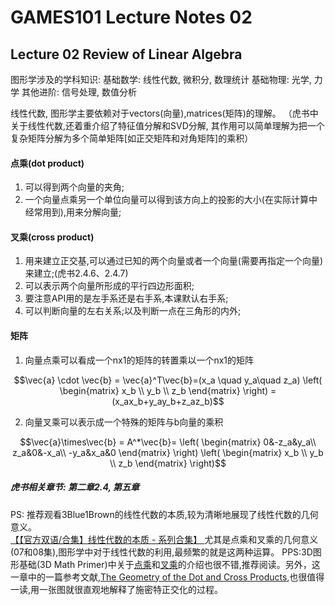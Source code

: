 # GAMES101 Lecture Notes 02  
## Lecture 02  Review of Linear Algebra
图形学涉及的学科知识:
基础数学: 线性代数, 微积分, 数理统计
基础物理: 光学, 力学
其他进阶: 信号处理, 数值分析

线性代数, 图形学主要依赖对于vectors(向量),matrices(矩阵)的理解。
（虎书中关于线性代数,还着重介绍了特征值分解和SVD分解, 其作用可以简单理解为把一个复杂矩阵分解为多个简单矩阵[如正交矩阵和对角矩阵]的乘积）

#### 点乘(dot product) 
1) 可以得到两个向量的夹角;
2) 一个向量点乘另一个单位向量可以得到该方向上的投影的大小(在实际计算中经常用到),用来分解向量;
#### 叉乘(cross product)
1) 用来建立正交基,可以通过已知的两个向量或者一个向量(需要再指定一个向量)来建立;(虎书2.4.6、2.4.7)
2) 可以表示两个向量所形成的平行四边形面积;
3) 要注意API用的是左手系还是右手系,本课默认右手系;
4) 可以判断向量的左右关系;以及判断一点在三角形的内外;
#### 矩阵
1) 向量点乘可以看成一个nx1的矩阵的转置乘以一个nx1的矩阵  
```math
\vec{a} \cdot \vec{b} = \vec{a}^T\vec{b}=(x_a \quad y_a\quad z_a)
\left(
\begin{matrix}
x_b \\ y_b \\ z_b
\end{matrix}
\right)
 = (x_ax_b+y_ay_b+z_az_b)
```
2) 向量叉乘可以表示成一个特殊的矩阵与b向量的乘积  
```math
\vec{a}\times\vec{b} = A^*\vec{b}=
\left(
\begin{matrix}
0&-z_a&y_a\\ z_a&0&-x_a\\ -y_a&x_a&0
\end{matrix}
\right)
\left(
\begin{matrix}
x_b \\ y_b \\ z_b
\end{matrix}
\right)
```
##### 虎书相关章节: 第二章2.4, 第五章  
PS: 推荐观看3Blue1Brown的线性代数的本质,较为清晰地展现了线性代数的几何意义。  
[【【官方双语/合集】线性代数的本质 - 系列合集】 ](https://www.bilibili.com/video/BV1ys411472E/)
尤其是点乘和叉乘的几何意义(07和08集),图形学中对于线性代数的利用,最频繁的就是这两种运算。
PPS:3D图形基础(3D Math Primer)中关于[点乘](https://gamemath.com/book/vectors.html#dot_product)和[叉乘](https://gamemath.com/book/vectors.html#cross_product)的介绍也很不错,推荐阅读。另外，这一章中的一篇参考文献,[The Geometry of the Dot and Cross Products](https://maa.org/sites/default/files/images/upload_library/4/vol6/Dray2/Dray.pdf),也很值得一读,用一张图就很直观地解释了施密特正交化的过程。




